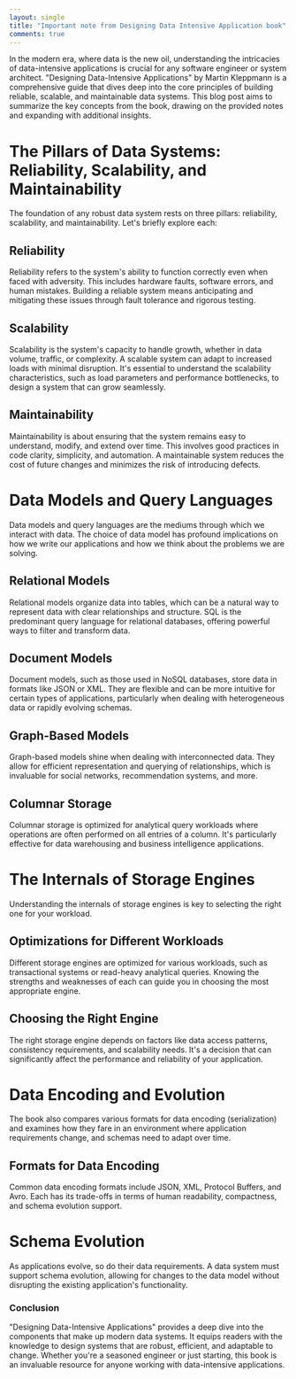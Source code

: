 ```yaml
---
layout: single
title: "Important note from Designing Data Intensive Application book"
comments: true
---
```


In the modern era, where data is the new oil, understanding the intricacies of data-intensive applications is crucial for any software engineer or system architect. "Designing Data-Intensive Applications" by Martin Kleppmann is a comprehensive guide that dives deep into the core principles of building reliable, scalable, and maintainable data systems. This blog post aims to summarize the key concepts from the book, drawing on the provided notes and expanding with additional insights.

# The Pillars of Data Systems: Reliability, Scalability, and Maintainability

The foundation of any robust data system rests on three pillars: reliability, scalability, and maintainability. Let's briefly explore each:

## Reliability
Reliability refers to the system's ability to function correctly even when faced with adversity. This includes hardware faults, software errors, and human mistakes. Building a reliable system means anticipating and mitigating these issues through fault tolerance and rigorous testing.

## Scalability
Scalability is the system's capacity to handle growth, whether in data volume, traffic, or complexity. A scalable system can adapt to increased loads with minimal disruption. It's essential to understand the scalability characteristics, such as load parameters and performance bottlenecks, to design a system that can grow seamlessly.

## Maintainability
Maintainability is about ensuring that the system remains easy to understand, modify, and extend over time. This involves good practices in code clarity, simplicity, and automation. A maintainable system reduces the cost of future changes and minimizes the risk of introducing defects.

# Data Models and Query Languages

Data models and query languages are the mediums through which we interact with data. The choice of data model has profound implications on how we write our applications and how we think about the problems we are solving.

## Relational Models
Relational models organize data into tables, which can be a natural way to represent data with clear relationships and structure. SQL is the predominant query language for relational databases, offering powerful ways to filter and transform data.

## Document Models
Document models, such as those used in NoSQL databases, store data in formats like JSON or XML. They are flexible and can be more intuitive for certain types of applications, particularly when dealing with heterogeneous data or rapidly evolving schemas.

## Graph-Based Models
Graph-based models shine when dealing with interconnected data. They allow for efficient representation and querying of relationships, which is invaluable for social networks, recommendation systems, and more.

## Columnar Storage
Columnar storage is optimized for analytical query workloads where operations are often performed on all entries of a column. It's particularly effective for data warehousing and business intelligence applications.

# The Internals of Storage Engines

Understanding the internals of storage engines is key to selecting the right one for your workload.

## Optimizations for Different Workloads
Different storage engines are optimized for various workloads, such as transactional systems or read-heavy analytical queries. Knowing the strengths and weaknesses of each can guide you in choosing the most appropriate engine.

## Choosing the Right Engine
The right storage engine depends on factors like data access patterns, consistency requirements, and scalability needs. It's a decision that can significantly affect the performance and reliability of your application.

# Data Encoding and Evolution

The book also compares various formats for data encoding (serialization) and examines how they fare in an environment where application requirements change, and schemas need to adapt over time.

## Formats for Data Encoding
Common data encoding formats include JSON, XML, Protocol Buffers, and Avro. Each has its trade-offs in terms of human readability, compactness, and schema evolution support.

# Schema Evolution
As applications evolve, so do their data requirements. A data system must support schema evolution, allowing for changes to the data model without disrupting the existing application's functionality.

### Conclusion

"Designing Data-Intensive Applications" provides a deep dive into the components that make up modern data systems. It equips readers with the knowledge to design systems that are robust, efficient, and adaptable to change. Whether you're a seasoned engineer or just starting, this book is an invaluable resource for anyone working with data-intensive applications.
